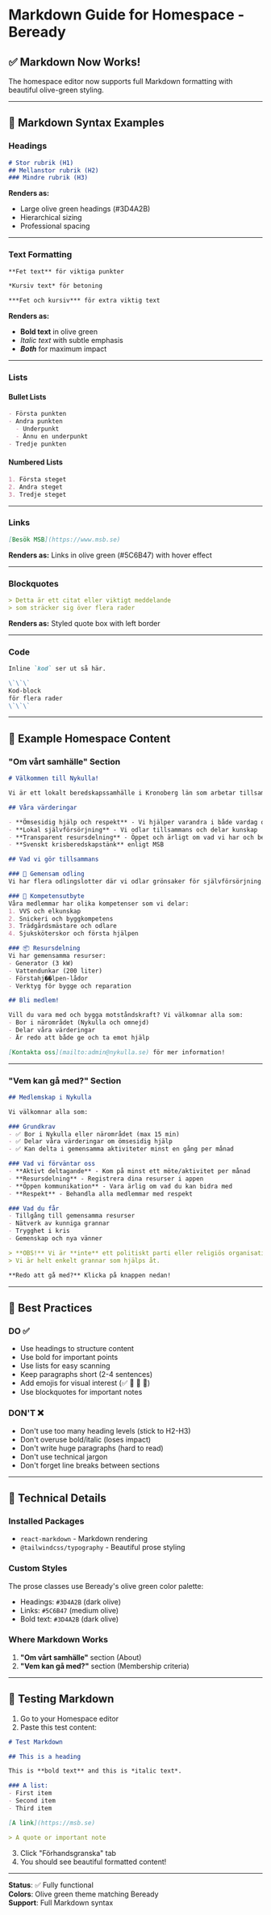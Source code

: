 # Markdown Guide for Homespace - Beready

## ✅ Markdown Now Works!

The homespace editor now supports full Markdown formatting with beautiful olive-green styling.

---

## 📝 Markdown Syntax Examples

### Headings
```markdown
# Stor rubrik (H1)
## Mellanstor rubrik (H2)
### Mindre rubrik (H3)
```

**Renders as:**
- Large olive green headings (#3D4A2B)
- Hierarchical sizing
- Professional spacing

---

### Text Formatting
```markdown
**Fet text** för viktiga punkter

*Kursiv text* för betoning

***Fet och kursiv*** för extra viktig text
```

**Renders as:**
- **Bold text** in olive green
- *Italic text* with subtle emphasis
- ***Both*** for maximum impact

---

### Lists

#### Bullet Lists
```markdown
- Första punkten
- Andra punkten
  - Underpunkt
  - Ännu en underpunkt
- Tredje punkten
```

#### Numbered Lists
```markdown
1. Första steget
2. Andra steget
3. Tredje steget
```

---

### Links
```markdown
[Besök MSB](https://www.msb.se)
```

**Renders as:** Links in olive green (#5C6B47) with hover effect

---

### Blockquotes
```markdown
> Detta är ett citat eller viktigt meddelande
> som sträcker sig över flera rader
```

**Renders as:** Styled quote box with left border

---

### Code
```markdown
Inline `kod` ser ut så här.

\`\`\`
Kod-block
för flera rader
\`\`\`
```

---

## 🎨 Example Homespace Content

### "Om vårt samhälle" Section

```markdown
# Välkommen till Nykulla!

Vi är ett lokalt beredskapssamhälle i Kronoberg län som arbetar tillsammans för att stärka vår gemensamma motståndskraft.

## Våra värderingar

- **Ömsesidig hjälp och respekt** - Vi hjälper varandra i både vardag och kris
- **Lokal självförsörjning** - Vi odlar tillsammans och delar kunskap
- **Transparent resursdelning** - Öppet och ärligt om vad vi har och behöver
- **Svenskt krisberedskapstänk** enligt MSB

## Vad vi gör tillsammans

### 🌱 Gemensam odling
Vi har flera odlingslotter där vi odlar grönsaker för självförsörjning. Varje vecka delar vi skörden.

### 🔧 Kompetensutbyte
Våra medlemmar har olika kompetenser som vi delar:
1. VVS och elkunskap
2. Snickeri och byggkompetens
3. Trädgårdsmästare och odlare
4. Sjuksköterskor och första hjälpen

### 📦 Resursdelning
Vi har gemensamma resurser:
- Generator (3 kW)
- Vattendunkar (200 liter)
- Förstahj��lpen-lådor
- Verktyg för bygge och reparation

## Bli medlem!

Vill du vara med och bygga motståndskraft? Vi välkomnar alla som:
- Bor i närområdet (Nykulla och omnejd)
- Delar våra värderingar
- Är redo att både ge och ta emot hjälp

[Kontakta oss](mailto:admin@nykulla.se) för mer information!
```

---

### "Vem kan gå med?" Section

```markdown
## Medlemskap i Nykulla

Vi välkomnar alla som:

### Grundkrav
- ✅ Bor i Nykulla eller närområdet (max 15 min)
- ✅ Delar våra värderingar om ömsesidig hjälp
- ✅ Kan delta i gemensamma aktiviteter minst en gång per månad

### Vad vi förväntar oss
- **Aktivt deltagande** - Kom på minst ett möte/aktivitet per månad
- **Resursdelning** - Registrera dina resurser i appen
- **Öppen kommunikation** - Vara ärlig om vad du kan bidra med
- **Respekt** - Behandla alla medlemmar med respekt

### Vad du får
- Tillgång till gemensamma resurser
- Nätverk av kunniga grannar
- Trygghet i kris
- Gemenskap och nya vänner

> **OBS!** Vi är **inte** ett politiskt parti eller religiös organisation. 
> Vi är helt enkelt grannar som hjälps åt.

**Redo att gå med?** Klicka på knappen nedan!
```

---

## 🎯 Best Practices

### DO ✅
- Use headings to structure content
- Use bold for important points
- Use lists for easy scanning
- Keep paragraphs short (2-4 sentences)
- Add emojis for visual interest (✅ 🌱 🏡 🔧)
- Use blockquotes for important notes

### DON'T ❌
- Don't use too many heading levels (stick to H2-H3)
- Don't overuse bold/italic (loses impact)
- Don't write huge paragraphs (hard to read)
- Don't use technical jargon
- Don't forget line breaks between sections

---

## 🔧 Technical Details

### Installed Packages
- `react-markdown` - Markdown rendering
- `@tailwindcss/typography` - Beautiful prose styling

### Custom Styles
The prose classes use Beready's olive green color palette:
- Headings: `#3D4A2B` (dark olive)
- Links: `#5C6B47` (medium olive)
- Bold text: `#3D4A2B` (dark olive)

### Where Markdown Works
1. **"Om vårt samhälle"** section (About)
2. **"Vem kan gå med?"** section (Membership criteria)

---

## 🧪 Testing Markdown

1. Go to your Homespace editor
2. Paste this test content:

```markdown
# Test Markdown

## This is a heading

This is **bold text** and this is *italic text*.

### A list:
- First item
- Second item
- Third item

[A link](https://msb.se)

> A quote or important note
```

3. Click "Förhandsgranska" tab
4. You should see beautiful formatted content!

---

**Status**: ✅ Fully functional  
**Colors**: Olive green theme matching Beready  
**Support**: Full Markdown syntax

